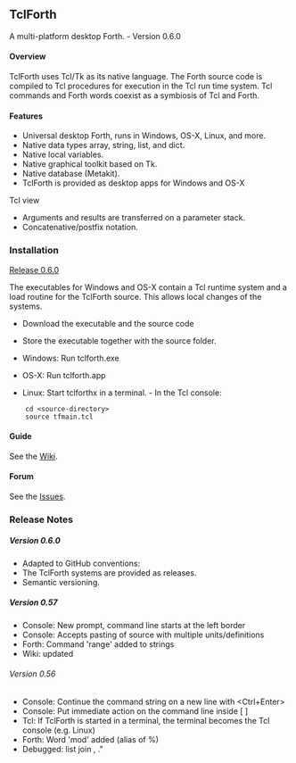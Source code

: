 ## TclForth

A multi-platform desktop Forth. - Version 0.6.0

#### Overview
TclForth uses Tcl/Tk as its native language. The Forth source code is compiled to Tcl procedures for execution in the Tcl run time system. Tcl commands and Forth words coexist as a symbiosis of Tcl and Forth. 


#### Features

* Universal desktop Forth, runs in Windows, OS-X, Linux, and more. 
* Native data types array, string, list, and dict.
* Native local variables.
* Native graphical toolkit based on Tk.
* Native database (Metakit).
* TclForth is provided as desktop apps for Windows and OS-X

Tcl view

* Arguments and results are transferred on a parameter stack. 
* Concatenative/postfix notation.

### Installation

[Release 0.6.0](https://github.com/wolfwejgaard/tclforth/releases) 

The executables for Windows and OS-X contain a Tcl runtime system and a load routine 
for the TclForth source. This allows local changes of the systems.

* Download the executable and the source code
* Store the executable together with the source folder.
* Windows: Run tclforth.exe
* OS-X: Run tclforth.app

* Linux: Start tclforthx in a terminal. - In the Tcl console:

```
    cd <source-directory>
    source tfmain.tcl
```

#### Guide

See the [Wiki](https://github.com/wolfwejgaard/tclforth/wiki).

#### Forum

See the [Issues](https://github.com/wolfwejgaard/tclforth/issues).


### Release Notes

##### Version 0.6.0

* Adapted to GitHub conventions:
* The TclForth systems are provided as releases.
* Semantic versioning.

##### Version 0.57

* Console: New prompt, command line starts at the left border
* Console: Accepts pasting of source with multiple units/definitions 
* Forth: Command 'range' added to strings
* Wiki: updated

###### Version 0.56

* Console: Continue the command string on a new line with \<Ctrl+Enter\>
* Console: Put immediate action on the command line inside [ ]
* Tcl: If TclForth is started in a terminal, the terminal becomes the Tcl console (e.g. Linux)
* Forth: Word 'mod' added (alias of %) 
* Debugged: list join ,   ."  






